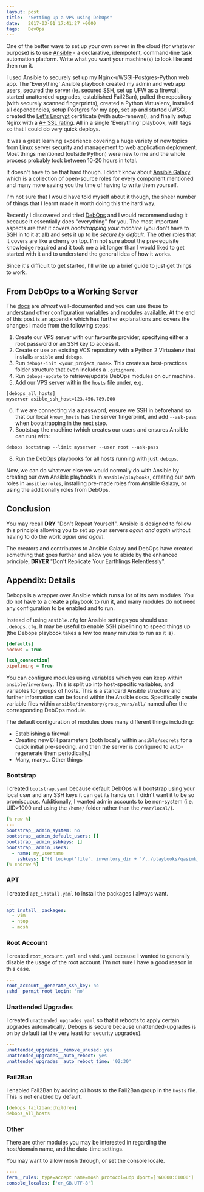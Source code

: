 ```yaml
---
layout: post
title:  "Setting up a VPS using DebOps"
date:   2017-03-01 17:41:27 +0000
tags:   DevOps
---
```


One of the better ways to set up your own server in the cloud (for whatever
purpose) is to use [Ansible](https://docs.ansible.com/ansible/) - a declarative,
idempotent, command-line task automation platform. Write what you want
your machine(s) to look like and then run it.

I used Ansible to securely set up my Nginx-uWSGI-Postgres-Python web app.
The 'Everything' Ansible playbook created my admin and web app users,
secured the server (ie. secured SSH, set up UFW as a firewall,
started unattended-upgrades, established Fail2Ban), pulled the repository
(with securely scanned fingerprints), created a Python Virtualenv, installed all
dependencies, setup Postgres for my app, set up and started uWSGI, created the
[Let's Encrypt](https://letsencrypt.org/) certificate (with auto-renewal), and
finally setup Nginx with a [A+ SSL rating](https://www.ssllabs.com/ssltest/analyze.html).
All in a single 'Everything' playbook, with tags so that I could do very quick
deploys.

It was a great learning experience covering a huge variety of new topics from
Linux server security and management to web application deployment.
Most things mentioned (outside Python) were new to me and the whole process
probably took between 10-20 hours in total.

It doesn't have to be that hard though. I didn't know about
[Ansible Galaxy](https://galaxy.ansible.com/) which is a collection of
open-source roles for every component mentioned and many more saving you
the time of having to write them yourself.

I'm not sure that I would have told myself about it though, the sheer number
of things that I learnt made it worth doing this the hard way.

Recently I discovered and tried [DebOps](https://debops.org/) and I would
recommend using it because it essentially does "everything" for you. The most
important aspects are that it covers *bootstrapping your machine* (you don't
have to SSH in to it at all) and sets it up to be *secure by default*.
The other roles that it covers are like a cherry on top.
I'm not sure about the pre-requisite knowledge required and it took me
a bit longer than I would liked to get started with it and to understand the
general idea of how it works.

Since it's difficult to get started, I'll write up a brief guide to just get
things to work.

## From DebOps to a Working Server

The [docs](https://docs.debops.org/en/latest/) are *almost* well-documented
and you can use these to understand other configuration variables and modules
available. At the end of this post is an appendix which has further
explanations and covers the changes I made from the following steps:

1. Create our VPS server with our favourite provider, specifying either a root
   password or an SSH key to access it.
2. Create or use an existing VCS repository with a Python 2 Virtualenv that
   installs `ansible` and `debops`.
3. Run `debops-init <your_project_name>`. This creates a best-practices folder
   structure that even includes a `.gitignore`.
4. Run `debops-update` to retrieve/update DebOps modules on our machine.
5. Add our VPS server within the `hosts` file under, e.g.
```
[debops_all_hosts]
myserver asible_ssh_host=123.456.789.000
```
6. If we are connecting via a password, ensure we SSH in beforehand so that our
   local `known_hosts` has the server fingerprint, and add `--ask-pass` when
   bootstrapping in the next step.
7. Bootstrap the machine (which creates our users and ensures Ansible can run)
   with:
```
debops bootstrap --limit myserver --user root --ask-pass
```
8. Run the DebOps playbooks for all hosts running with just: `debops`.

Now, we can do whatever else we would normally do with Ansible by creating
our own Ansible playbooks in `ansible/playbooks`, creating our own roles in
`ansible/roles`, installing pre-made roles from Ansible Galaxy, or using the
additionally roles from DebOps.

## Conclusion

You may recall **DRY** "Don't Repeat Yourself". Ansible is designed to follow this
principle allowing you to set up your servers *again and again* without having
to do the work *again and again*.

The creators and contributors to Ansible Galaxy and DebOps have created
something that goes further and allow you to abide by the enhanced principle,
**DRYER** "Don't Replicate Your Earthlings Relentlessly".

## Appendix: Details

Debops is a wrapper over Ansible which runs a lot of its own modules. You do not
have to a create a playbook to run it, and many modules do not need
any configuration to be enabled and to run.

Instead of using `ansible.cfg` for Ansible settings you should use
`.debops.cfg`. It may be useful to enable SSH pipelining to speed things up
(the Debops playbook takes a few too many minutes to run as it is).

```ini
[defaults]
nocows = True

[ssh_connection]
pipelining = True
```

You can configure modules using variables which you can keep within
`ansible/inventory`. This is split up into host-specific variables, and
variables for groups of hosts. This is a standard Ansible structure and further
information can be found within the Ansible docs. Specifically create variable
files within `ansible/inventory/group_vars/all/` named after the corresponding
DebOps module.

The default configuration of modules does many different things including:

* Establishing a firewall
* Creating new DH parameters (both locally within `ansible/secrets` for a quick
initial pre-seeding, and then the server is configured to auto-regenerate them
periodically.)
* Many, many... Other things

### Bootstrap

I created `bootstrap.yaml` because default DebOps will bootstrap using your
local user and any SSH keys it can get its hands on.  I didn't want it to be so
promiscuous. Additionally, I wanted admin accounts to be non-system (i.e.
UID>1000 and using the `/home/` folder rather than the `/var/local/`).


```yaml
{% raw %}
---
bootstrap__admin_system: no
bootstrap__admin_default_users: []
bootstrap__admin_sshkeys: []
bootstrap__admin_users:
  - name: my_username
    sshkeys: ["{{ lookup('file', inventory_dir + '/../playbooks/qasimk_id_rsa.pub') }}"]
{% endraw %}
```

### APT

I created `apt_install.yaml` to install the packages I always want.

```yaml
---
apt_install__packages:
  - vim
  - htop
  - mosh
```

### Root Account

I created `root_account.yaml` and `sshd.yaml` because I wanted to generally
disable the usage of the root account. I'm not sure I have a good reason in this
case.

```yaml
---
root_account__generate_ssh_key: no
sshd__permit_root_login: 'no'
```

### Unattended Upgrades

I created `unattended_upgrades.yaml` so that it reboots to apply certain
upgrades automatically. Debops is secure because unattended-upgrades
is on by default (at the very least for security upgrades).

```yaml
---
unattended_upgrades__remove_unused: yes
unattended_upgrades__auto_reboot: yes
unattended_upgrades__auto_reboot_time: '02:30'
```

### Fail2Ban

I enabled Fail2Ban by adding *all* hosts to the Fail2Ban group in the `hosts`
file. This is not enabled by default.

```yaml
[debops_fail2ban:children]
debops_all_hosts
```

### Other

There are other modules you may be interested in regarding the host/domain name,
and the date-time settings.

You may want to allow mosh through, or set the console locale.

```yaml
----
ferm__rules: type=accept name=mosh protocol=udp dport=['60000:61000']
console_locales: ['en_GB.UTF-8']
```
